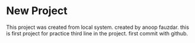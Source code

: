 # New Project

This project was created from local system.
created by anoop fauzdar.
this is first project for practice
 third line in the project.
first commit with github.
